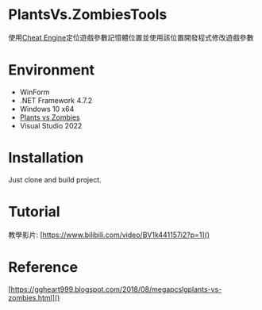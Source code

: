 # PlantsVs.ZombiesTools
使用[Cheat Engine](https://www.cheatengine.org/)定位遊戲參數記憶體位置並使用該位置開發程式修改遊戲參數

# Environment
- WinForm
- .NET Framework 4.7.2
- Windows 10 x64
- [Plants vs Zombies](https://www.ea.com/games/plants-vs-zombies/plants-vs-zombies)
- Visual Studio 2022

# Installation
Just clone and build project.

# Tutorial
教學影片: [https://www.bilibili.com/video/BV1k441157i2?p=1]()

# Reference
[https://ggheart999.blogspot.com/2018/08/megapcslgplants-vs-zombies.html]()
